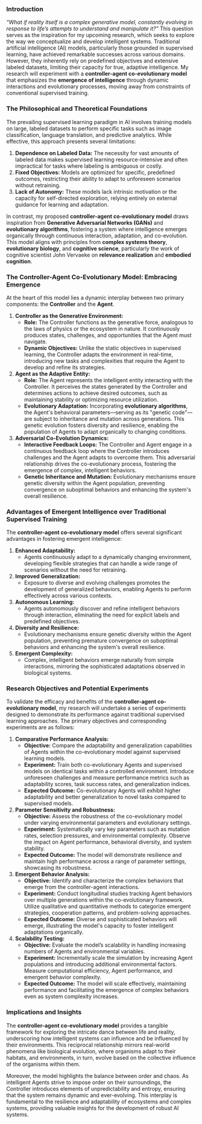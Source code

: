 ### **Introduction**

*“What if reality itself is a complex generative model, constantly evolving in response to life’s attempts to understand and manipulate it?”* This question serves as the inspiration for my upcoming research, which seeks to explore the way we conceptualize and develop intelligent systems. Traditional artificial intelligence (AI) models, particularly those grounded in supervised learning, have achieved remarkable successes across various domains. However, they inherently rely on predefined objectives and extensive labeled datasets, limiting their capacity for true, adaptive intelligence. My research will experiment with a **controller-agent co-evolutionary model** that emphasizes the **emergence of intelligence** through dynamic interactions and evolutionary processes, moving away from constraints of conventional supervised training.

### **The Philosophical and Theoretical Foundations**

The prevailing supervised learning paradigm in AI involves training models on large, labeled datasets to perform specific tasks such as image classification, language translation, and predictive analytics. While effective, this approach presents several limitations:

1. **Dependence on Labeled Data:** The necessity for vast amounts of labeled data makes supervised learning resource-intensive and often impractical for tasks where labeling is ambiguous or costly.
2. **Fixed Objectives:** Models are optimized for specific, predefined outcomes, restricting their ability to adapt to unforeseen scenarios without retraining.
3. **Lack of Autonomy:** These models lack intrinsic motivation or the capacity for self-directed exploration, relying entirely on external guidance for learning and adaptation.

In contrast, my proposed **controller-agent co-evolutionary model** draws inspiration from **Generative Adversarial Networks (GANs)** and **evolutionary algorithms**, fostering a system where intelligence emerges organically through continuous interaction, adaptation, and co-evolution. This model aligns with principles from **complex systems theory**, **evolutionary biology**, and **cognitive science**, particularly the work of cognitive scientist John Vervaeke on **relevance realization** and **embodied cognition**.

### **The Controller-Agent Co-Evolutionary Model: Embracing Emergence**

At the heart of this model lies a dynamic interplay between two primary components: the **Controller** and the **Agent**.

1. **Controller as the Generative Environment:**
    - **Role:** The Controller functions as the generative force, analogous to the laws of physics or the ecosystem in nature. It continuously produces states, challenges, and opportunities that the Agent must navigate.
    - **Dynamic Objectives:** Unlike the static objectives in supervised learning, the Controller adapts the environment in real-time, introducing new tasks and complexities that require the Agent to develop and refine its strategies.
2. **Agent as the Adaptive Entity:**
    - **Role:** The Agent represents the intelligent entity interacting with the Controller. It perceives the states generated by the Controller and determines actions to achieve desired outcomes, such as maintaining stability or optimizing resource utilization.
    - **Evolutionary Adaptation:** Incorporating **evolutionary algorithms**, the Agent's behavioral parameters—serving as its "genetic code"—are subject to inheritance and mutation across generations. This genetic evolution fosters diversity and resilience, enabling the population of Agents to adapt organically to changing conditions.
3. **Adversarial Co-Evolution Dynamics:**
    - **Interactive Feedback Loops:** The Controller and Agent engage in a continuous feedback loop where the Controller introduces challenges and the Agent adapts to overcome them. This adversarial relationship drives the co-evolutionary process, fostering the emergence of complex, intelligent behaviors.
    - **Genetic Inheritance and Mutation:** Evolutionary mechanisms ensure genetic diversity within the Agent population, preventing convergence on suboptimal behaviors and enhancing the system's overall resilience.

### **Advantages of Emergent Intelligence over Traditional Supervised Training**

The **controller-agent co-evolutionary model** offers several significant advantages in fostering emergent intelligence:

1. **Enhanced Adaptability:**
    - Agents continuously adapt to a dynamically changing environment, developing flexible strategies that can handle a wide range of scenarios without the need for retraining.
2. **Improved Generalization:**
    - Exposure to diverse and evolving challenges promotes the development of generalized behaviors, enabling Agents to perform effectively across various contexts.
3. **Autonomous Learning:**
    - Agents autonomously discover and refine intelligent behaviors through interaction, eliminating the need for explicit labels and predefined objectives.
4. **Diversity and Resilience:**
    - Evolutionary mechanisms ensure genetic diversity within the Agent population, preventing premature convergence on suboptimal behaviors and enhancing the system's overall resilience.
5. **Emergent Complexity:**
    - Complex, intelligent behaviors emerge naturally from simple interactions, mirroring the sophisticated adaptations observed in biological systems.

### **Research Objectives and Potential Experiments**

To validate the efficacy and benefits of the **controller-agent co-evolutionary model**, my research will undertake a series of experiments designed to demonstrate its performance against traditional supervised learning approaches. The primary objectives and corresponding experiments are as follows:

1. **Comparative Performance Analysis:**
    - **Objective:** Compare the adaptability and generalization capabilities of Agents within the co-evolutionary model against supervised learning models.
    - **Experiment:** Train both co-evolutionary Agents and supervised models on identical tasks within a controlled environment. Introduce unforeseen challenges and measure performance metrics such as adaptability scores, task success rates, and generalization indices.
    - **Expected Outcome:** Co-evolutionary Agents will exhibit higher adaptability and better generalization to novel tasks compared to supervised models.
2. **Parameter Sensitivity and Robustness:**
    - **Objective:** Assess the robustness of the co-evolutionary model under varying environmental parameters and evolutionary settings.
    - **Experiment:** Systematically vary key parameters such as mutation rates, selection pressures, and environmental complexity. Observe the impact on Agent performance, behavioral diversity, and system stability.
    - **Expected Outcome:** The model will demonstrate resilience and maintain high performance across a range of parameter settings, showcasing its robustness.
3. **Emergent Behavior Analysis:**
    - **Objective:** Identify and characterize the complex behaviors that emerge from the controller-agent interactions.
    - **Experiment:** Conduct longitudinal studies tracking Agent behaviors over multiple generations within the co-evolutionary framework. Utilize qualitative and quantitative methods to categorize emergent strategies, cooperation patterns, and problem-solving approaches.
    - **Expected Outcome:** Diverse and sophisticated behaviors will emerge, illustrating the model's capacity to foster intelligent adaptations organically.
4. **Scalability Testing:**
    - **Objective:** Evaluate the model’s scalability in handling increasing numbers of Agents and environmental variables.
    - **Experiment:** Incrementally scale the simulation by increasing Agent populations and introducing additional environmental factors. Measure computational efficiency, Agent performance, and emergent behavior complexity.
    - **Expected Outcome:** The model will scale effectively, maintaining performance and facilitating the emergence of complex behaviors even as system complexity increases.

### **Implications and Insights**

The **controller-agent co-evolutionary model** provides a tangible framework for exploring the intricate dance between life and reality, underscoring how intelligent systems can influence and be influenced by their environments. This reciprocal relationship mirrors real-world phenomena like biological evolution, where organisms adapt to their habitats, and environments, in turn, evolve based on the collective influence of the organisms within them.

Moreover, the model highlights the balance between order and chaos. As intelligent Agents strive to impose order on their surroundings, the Controller introduces elements of unpredictability and entropy, ensuring that the system remains dynamic and ever-evolving. This interplay is fundamental to the resilience and adaptability of ecosystems and complex systems, providing valuable insights for the development of robust AI systems.
